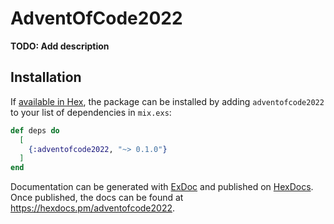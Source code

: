 # AdventOfCode2022

**TODO: Add description**

## Installation

If [available in Hex](https://hex.pm/docs/publish), the package can be installed
by adding `adventofcode2022` to your list of dependencies in `mix.exs`:

```elixir
def deps do
  [
    {:adventofcode2022, "~> 0.1.0"}
  ]
end
```

Documentation can be generated with [ExDoc](https://github.com/elixir-lang/ex_doc)
and published on [HexDocs](https://hexdocs.pm). Once published, the docs can
be found at <https://hexdocs.pm/adventofcode2022>.
